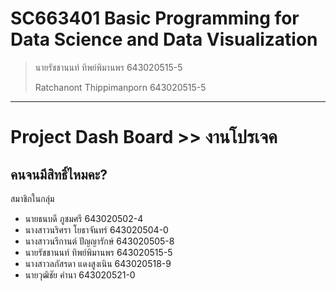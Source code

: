 # SC663401 Basic Programming for Data Science and Data Visualization 
> นายรัชชานนท์ ทิพย์พิมานพร 643020515-5
> 
> Ratchanont Thippimanporn 643020515-5
------------------------------------------

# Project Dash Board >> งานโปรเจค
## คนจนมีสิทธิ์ไหมคะ?

สมาชิกในกลุ่ม
* นายธนบดี ภูชมศรี 643020502-4    
* นางสาวนริศรา โยธาจันทร์ 643020504-0    
* นางสาวนรีกานต์ ปัญญารักษ์ 643020505-8
* นายรัชชานนท์ ทิพย์พิมานพร 643020515-5
* นางสาวลภัสรดา แดงสูงเนิน 643020518-9    
* นายวุฒิชัย คำนา 643020521-0
